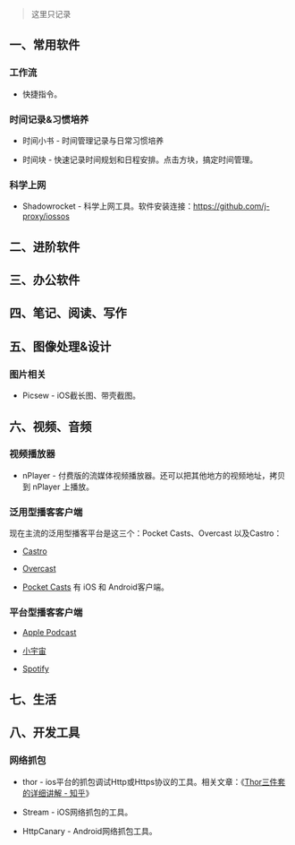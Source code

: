 


> 这里只记录


## 一、常用软件

### 工作流

- 快捷指令。


### 时间记录&习惯培养

- 时间小书 - 时间管理记录与日常习惯培养

- 时间块 - 快速记录时间规划和日程安排。点击方块，搞定时间管理。


### 科学上网

- Shadowrocket - 科学上网工具。软件安装连接：<https://github.com/j-proxy/iossos>


## 二、进阶软件

## 三、办公软件

## 四、笔记、阅读、写作

## 五、图像处理&设计

### 图片相关

- Picsew - iOS截长图、带壳截图。

## 六、视频、音频

### 视频播放器

- nPlayer - 付费版的流媒体视频播放器。还可以把其他地方的视频地址，拷贝到 nPlayer 上播放。

### 泛用型播客客户端

现在主流的泛用型播客平台是这三个：Pocket Casts、Overcast 以及Castro：

- [Castro](https://castro.fm/)

- [Overcast](https://overcast.fm/)

- [Pocket Casts](https://www.pocketcasts.com/) 有 iOS 和 Android客户端。





### 平台型播客客户端

- [Apple Podcast](https://apps.apple.com/cn/app/apple-podcasts/id525463029)

- [小宇宙](https://www.xiaoyuzhoufm.com/)

- [Spotify](https://www.spotify.com/)


## 七、生活


## 八、开发工具


### 网络抓包

- thor - ios平台的抓包调试Http或Https协议的工具。相关文章：《[Thor三件套的详细讲解 - 知乎](https://zhuanlan.zhihu.com/p/91775490)》

- Stream - iOS网络抓包的工具。

- HttpCanary - Android网络抓包工具。
